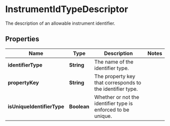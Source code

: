 

# InstrumentIdTypeDescriptor

The description of an allowable instrument identifier.
## Properties

Name | Type | Description | Notes
------------ | ------------- | ------------- | -------------
**identifierType** | **String** | The name of the identifier type. | 
**propertyKey** | **String** | The property key that corresponds to the identifier type. | 
**isUniqueIdentifierType** | **Boolean** | Whether or not the identifier type is enforced to be unique. | 



